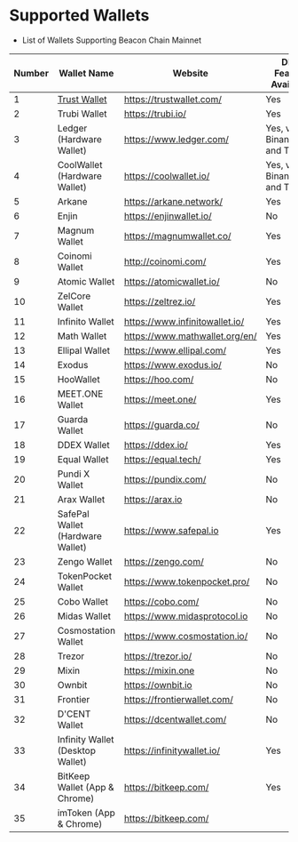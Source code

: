 # Supported Wallets

* List of Wallets Supporting Beacon Chain Mainnet

| Number | Wallet Name                                            | Website                          |DEX Feature Available|Testnet Support|WalletConnect Support|
| ------ | ------------------------------------------------------ | -------------------------------- |-----| -----|-----|
| 1      | [Trust Wallet](wallets/trust-wallet.md)                | <https://trustwallet.com/>       |Yes  | Yes|Yes|
| 2      | Trubi Wallet                      | <https://trubi.io/>              |Yes| No|Yes|
| 3      | Ledger (Hardware Wallet)          | <https://www.ledger.com/>        |Yes, via Binance.org and Trubi|Yes, via Binance.org and Trubi|Yes, via Binance.org and Trubi|Yes, via Binance.org and Trubi|
| 4      | CoolWallet (Hardware Wallet) | <https://coolwallet.io/>         |Yes, via Binance.org and Trubi|Yes, via Binance.org and Trubi|Yes, via Binance.org and Trubi|Yes, via Binance.org and Trubi|
| 5      | Arkane                 | <https://arkane.network/>        |Yes|Yes|No|
| 6      | Enjin                  | <https://enjinwallet.io/>        |No|No|No|
| 7      | Magnum Wallet    | <https://magnumwallet.co/>       |Yes|No| Yes|
| 8      | Coinomi Wallet           | <http://coinomi.com/>            |Yes|No| Yes|
| 9      | Atomic Wallet             | <https://atomicwallet.io/>       |No|No| Yes|
| 10     | ZelCore Wallet          | <https://zeltrez.io/>            |Yes|No| Yes|
| 11     | Infinito Wallet       | <https://www.infinitowallet.io/> |Yes|No| Yes|
| 12     | Math Wallet                 | <https://www.mathwallet.org/en/> |Yes|No| Yes|
| 13     | Ellipal Wallet        | <https://www.ellipal.com/>       |Yes|No|  No|
| 14     | Exodus        | <https://www.exodus.io/>         |No|No|  No|
| 15     | HooWallet        | <https://hoo.com/>               |No|No|  No|
| 16     | MEET.ONE Wallet        | <https://meet.one/>              |Yes|No| Yes|
| 17     | Guarda Wallet        | <https://guarda.co/>             |No|No|  No|
| 18     | DDEX Wallet        | <https://ddex.io/>               |Yes|No|  No|
| 19     | Equal Wallet        | <https://equal.tech/>            |Yes|Yes| Yes|
| 20     | Pundi X Wallet        | <https://pundix.com/>            |No|No|  No|
| 21     | Arax Wallet        | <https://arax.io>                |No|No|  No|
| 22     | SafePal Wallet (Hardware Wallet) | <https://www.safepal.io>         |Yes|No| Yes|
| 23     | Zengo Wallet        | <https://zengo.com/>             |No|No|  No|
| 24     | TokenPocket Wallet        | <https://www.tokenpocket.pro/>   |No|No| Yes|
| 25     | Cobo Wallet        | <https://cobo.com/>              |No|No| Yes|
| 26     | Midas Wallet        | <https://www.midasprotocol.io>   |No|No|  No|
| 27     | Cosmostation Wallet        | <https://www.cosmostation.io/>   |No|Yes| Yes|
| 28     | Trezor        | <https://trezor.io/>             |No|No| Yes|
| 29     | Mixin        | <https://mixin.one>              |No|No|  No|
| 30     | Ownbit        | <https://ownbit.io>              |No|No|  No|
| 31     | Frontier          | <https://frontierwallet.com/>    |No|Yes|  No|
| 32     | D'CENT Wallet          | <https://dcentwallet.com/>       |No|Yes|  No|
| 33     | Infinity Wallet (Desktop Wallet) | <https://infinitywallet.io/>     |Yes  | No|Yes|
| 34     | BitKeep Wallet (App & Chrome) | <https://bitkeep.com/>     |Yes  | No|Yes|
| 35     | imToken (App & Chrome) | <https://bitkeep.com/>     |  |   |  |
